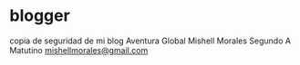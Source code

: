 # blogger
copia de seguridad de mi blog Aventura Global 
Mishell Morales
Segundo A Matutino 
mishellmorales@gmail.com
